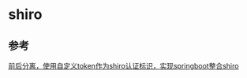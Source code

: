 # shiro


## 参考
[前后分离，使用自定义token作为shiro认证标识，实现springboot整合shiro](https://my.oschina.net/sprouting/blog/3059282)